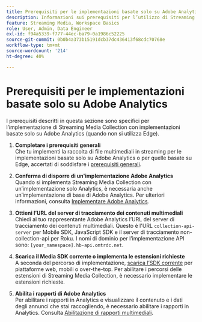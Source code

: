 ```yaml
---
title: Prerequisiti per le implementazioni basate solo su Adobe Analytics
description: Informazioni sui prerequisiti per l’utilizzo di Streaming Media Collection con implementazioni basate solo su Adobe Analytics
feature: Streaming Media, Workspace Basics
role: User, Admin, Data Engineer
exl-id: f94a5339-f777-44ec-ba79-0a1986c52225
source-git-commit: 0b0b4a373b15191dcb37dc436413f68cdc70768e
workflow-type: tm+mt
source-wordcount: '214'
ht-degree: 40%

---
```


# Prerequisiti per le implementazioni basate solo su Adobe Analytics

I prerequisiti descritti in questa sezione sono specifici per l’implementazione di Streaming Media Collection con implementazioni basate solo su Adobe Analytics (quando non si utilizza Edge).

1. **Completare i prerequisiti generali**<br>
Che tu implementi la raccolta di file multimediali in streaming per le implementazioni basate solo su Adobe Analytics o per quelle basate su Edge, accertati di soddisfare i [prerequisiti generali](/help/getting-started/prereqs.md).

1. **Conferma di disporre di un&#39;implementazione Adobe Analytics**<br>
Quando si implementa Streaming Media Collection con un’implementazione solo Analytics, è necessaria anche un’implementazione di base di Adobe Analytics. Per ulteriori informazioni, consulta [Implementare Adobe Analytics](https://experienceleague.adobe.com/docs/analytics/implementation/home.html?lang=it).

1. **Ottieni l’URL del server di tracciamento dei contenuti multimediali**<br>
Chiedi al tuo rappresentante Adobe Analytics l’URL del server di tracciamento dei contenuti multimediali. Questo è l&#39;URL `collection-api-server` per Mobile SDK, JavaScript SDK e il server di tracciamento non-collection-api per Roku. I nomi di dominio per l’implementazione API sono: `[your_namespace].hb-api.omtrdc.net`.

1. **Scarica il Media SDK corrente o implementa le estensioni richieste**<br>
A seconda del percorso di implementazione, [scarica l’SDK corrente](/help/getting-started/download-sdks.md) per piattaforme web, mobili o over-the-top. Per abilitare i percorsi delle estensioni di Streaming Media Collection, è necessario implementare le estensioni richieste.

1. **Abilita i rapporti di Adobe Analytics**<br>
Per abilitare i rapporti in Analytics e visualizzare il contenuto e i dati degli annunci che stai raccogliendo, è necessario abilitare i rapporti in Analytics. Consulta [Abilitazione di rapporti multimediali](/help/reporting/media-reports-enable.md).

